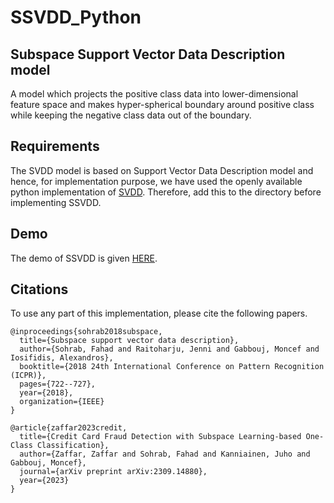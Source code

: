 # SSVDD_Python

## Subspace Support Vector Data Description model

A model which projects the positive class data into lower-dimensional feature space and makes hyper-spherical boundary around positive class while keeping the negative class data out of the boundary.

## Requirements

The SVDD model is based on Support Vector Data Description model and hence, for implementation purpose, we have used the openly available python implementation of [SVDD](https://github.com/iqiukp/SVDD-Python/blob/master/src/BaseSVDD.py). Therefore, add this to the directory before implementing SSVDD.

## Demo

The demo of SSVDD is given [HERE]().

## Citations

To use any part of this implementation, please cite the following papers.

```
@inproceedings{sohrab2018subspace,
  title={Subspace support vector data description},
  author={Sohrab, Fahad and Raitoharju, Jenni and Gabbouj, Moncef and Iosifidis, Alexandros},
  booktitle={2018 24th International Conference on Pattern Recognition (ICPR)},
  pages={722--727},
  year={2018},
  organization={IEEE}
}

@article{zaffar2023credit,
  title={Credit Card Fraud Detection with Subspace Learning-based One-Class Classification},
  author={Zaffar, Zaffar and Sohrab, Fahad and Kanniainen, Juho and Gabbouj, Moncef},
  journal={arXiv preprint arXiv:2309.14880},
  year={2023}
}
```
